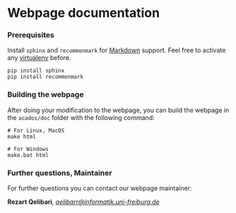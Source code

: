 # Webpage documentation
### Prerequisites
Install `sphinx` and `recommonmark` for [Markdown][1] support. Feel free to activate any [virtualenv][2] before.

    pip install sphinx
    pip install recommonmark

### Building the webpage
After doing your modification to the webpage, you can build the webpage
in the `acados/doc` folder with the following command:

    # For Linux, MacOS
    make html

    # For Windows
    make.bat html

### Further questions, Maintainer
For further questions you can contact our webpage maintainer:

**Rezart Qelibari**, *qelibarr@informatik.uni-freiburg.de*

[1]: http://commonmark.org
[2]: https://virtualenv.pypa.io/en/stable/
